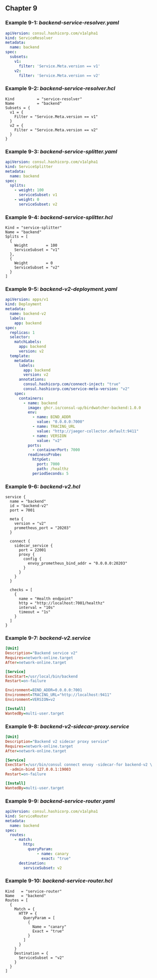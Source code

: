 ## Chapter 9

### Example 9-1: _backend-service-resolver.yaml_

```yaml
apiVersion: consul.hashicorp.com/v1alpha1
kind: ServiceResolver
metadata:
  name: backend
spec:
  subsets:
    v1:
      filter: 'Service.Meta.version == v1'
    v2:
      filter: 'Service.Meta.version == v2'
```

### Example 9-2: _backend-service-resolver.hcl_

```hcl
Kind          = "service-resolver"
Name          = "backend"
Subsets = {
  v1 = {
    Filter = "Service.Meta.version == v1"
  }
  v2 = {
    Filter = "Service.Meta.version == v2"
  }
}
```

### Example 9-3: _backend-service-splitter.yaml_

```yaml
apiVersion: consul.hashicorp.com/v1alpha1
kind: ServiceSplitter
metadata:
  name: backend
spec:
  splits:
    - weight: 100
      serviceSubset: v1
    - weight: 0
      serviceSubset: v2
```

### Example 9-4: _backend-service-splitter.hcl_

```hcl
Kind = "service-splitter"
Name = "backend"
Splits = [
  {
    Weight        = 100
    ServiceSubset = "v1"
  },
  {
    Weight        = 0
    ServiceSubset = "v2"
  }
]
```

### Example 9-5: _backend-v2-deployment.yaml_

```yaml
apiVersion: apps/v1
kind: Deployment
metadata:
  name: backend-v2
  labels:
    app: backend
spec:
  replicas: 1
  selector:
    matchLabels:
      app: backend
      version: v2
  template:
    metadata:
      labels:
        app: backend
        version: v2
      annotations:
        consul.hashicorp.com/connect-inject: "true"
        consul.hashicorp.com/service-meta-version: "v2"
    spec:
      containers:
        - name: backend
          image: ghcr.io/consul-up/birdwatcher-backend:1.0.0
          env:
            - name: BIND_ADDR
              value: "0.0.0.0:7000"
            - name: TRACING_URL
              value: "http://jaeger-collector.default:9411"
            - name: VERSION
              value: "v2"
          ports:
            - containerPort: 7000
          readinessProbe:
            httpGet:
              port: 7000
              path: /healthz
            periodSeconds: 5
```

### Example 9-6: _backend-v2.hcl_

```hcl
service {
  name = "backend"
  id = "backend-v2"
  port = 7001

  meta {
    version = "v2"
    prometheus_port = "20203"
  }

  connect {
    sidecar_service {
      port = 22001
      proxy {
        config {
          envoy_prometheus_bind_addr = "0.0.0.0:20203"
        }
      }
    }
  }

  checks = [
    {
      name = "Health endpoint"
      http = "http://localhost:7001/healthz"
      interval = "10s"
      timeout = "1s"
    }
  ]
}
```

### Example 9-7: _backend-v2.service_

```ini
[Unit]
Description="Backend service v2"
Requires=network-online.target
After=network-online.target

[Service]
ExecStart=/usr/local/bin/backend
Restart=on-failure

Environment=BIND_ADDR=0.0.0.0:7001
Environment=TRACING_URL="http://localhost:9411"
Environment=VERSION=v2

[Install]
WantedBy=multi-user.target
```

### Example 9-8: _backend-v2-sidecar-proxy.service_

```ini
[Unit]
Description="Backend v2 sidecar proxy service"
Requires=network-online.target
After=network-online.target

[Service]
ExecStart=/usr/bin/consul connect envoy -sidecar-for backend-v2 \
  -admin-bind 127.0.0.1:19003
Restart=on-failure

[Install]
WantedBy=multi-user.target
```

### Example 9-9: _backend-service-router.yaml_

```yaml
apiVersion: consul.hashicorp.com/v1alpha1
kind: ServiceRouter
metadata:
  name: backend
spec:
  routes:
    - match:
        http:
          queryParam:
              - name: canary
                exact: "true"
      destination:
        serviceSubset: v2
```

### Example 9-10: _backend-service-router.hcl_

```hcl
Kind   = "service-router"
Name   = "backend"
Routes = [
  {
    Match = {
      HTTP = {
        QueryParam = [
          {
            Name = "canary"
            Exact = "true"
          }
        ]
      }
    }
    Destination = {
      ServiceSubset = "v2"
    }
  }
]
```
